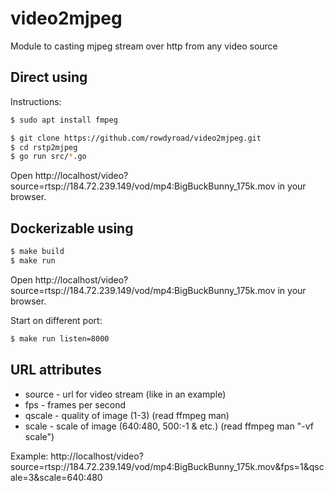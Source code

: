 # video2mjpeg
Module to casting mjpeg stream over http from any video source


## Direct using
Instructions:
```sh
$ sudo apt install fmpeg

$ git clone https://github.com/rowdyroad/video2mjpeg.git
$ cd rstp2mjpeg
$ go run src/*.go
```
Open http://localhost/video?source=rtsp://184.72.239.149/vod/mp4:BigBuckBunny_175k.mov in your browser.

## Dockerizable using
```sh
$ make build
$ make run
```

Open http://localhost/video?source=rtsp://184.72.239.149/vod/mp4:BigBuckBunny_175k.mov in your browser.

Start on different port:
```sh
$ make run listen=8000
```

## URL attributes
 - source - url for video stream (like in an example)
 - fps - frames per second
 - qscale - quality of image (1-3) (read ffmpeg man)
 - scale - scale of image (640:480, 500:-1 & etc.) (read ffmpeg man "-vf scale")

Example: http://localhost/video?source=rtsp://184.72.239.149/vod/mp4:BigBuckBunny_175k.mov&fps=1&qscale=3&scale=640:480
